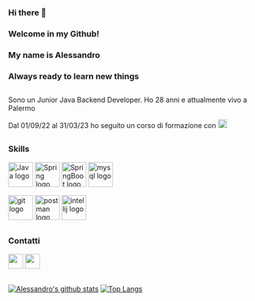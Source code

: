 ### Hi there 👋 
### Welcome in my Github! 
### My name is Alessandro
### Always ready to learn new things
<h2></h2>

Sono un Junior Java Backend Developer. Ho 28 anni e attualmente vivo a Palermo

Dal 01/09/22 al 31/03/23 ho seguito un corso di formazione con  [<img src="https://d9hhrg4mnvzow.cloudfront.net/www.develhope.co/cbc5069c-develhope11.svg" alt="Develhope logo" title="Develhope" height="18" />](https://www.develhope.co/)
&nbsp;

<h2></h2>


### Skills 
[<img src="https://www.mballem.com/wp-content/uploads/2014/08/curso-java-oo.jpg" alt="Java logo" title="Java" height="50" />](https://github.com/AlessandroTrupia)
[<img src="https://ultimatecodingblog.files.wordpress.com/2016/09/spring-logo-horizontal.png" alt="Spring logo" title="Spring" height="50" />](https://github.com/AlessandroTrupia)
[<img src="https://blog.indrek.io/images/2016-12-31-externalized-configuration-in-spring-boot/cover.jpg" alt="SpringBoot logo" title="SpringBoot" height="50" />](https://github.com/AlessandroTrupia)
[<img src="https://e-tinet.com/wp-content/uploads/2018/10/MySQL-banco-de-dados-linux-2.png" alt="mysql logo" title="MySql" height="50" />](https://github.com/AlessandroTrupia)


[<img src="https://img.shields.io/badge/git-282C34?logo=git&logoColor=F05032" alt="git logo" title="GIT" height="50" />](https://github.com/AlessandroTrupia)
[<img src="https://th.bing.com/th/id/R.6f2ae89dfaee1d64cad67bdeb6c5dcb4?rik=dpNPtG%2fd54PccA&riu=http%3a%2f%2fanniecannons.github.io%2fac-introduction-to-apis%2fimg%2fpostman.png&ehk=1JbsOkmhwgsV1gRanV%2bfgM5P7h3SF34bpYnnJUe%2f2mA%3d&risl=&pid=ImgRaw&r=0" alt="postman logo" title="PostMan" height="50" />](https://github.com/AlessandroTrupia)
[<img src="https://hownot2code.files.wordpress.com/2019/01/intellij-519-d4ff21c469.png" alt="intellij logo" title="intellij" height="50" />](https://github.com/AlessandroTrupia)

<h2></h2>

### Contatti

[<img src="https://img.shields.io/badge/-LinkedIn-0077B5?style=for-the-badge&logo=Linkedin&logoColor=white" height="30" />](https://www.linkedin.com/in/alessandro-trupia-9723a8259/)
[<img src="https://img.shields.io/badge/-Gmail-D14836?style=for-the-badge&logo=Gmail&logoColor=white" height="30" />](mailto:trupia.alessandro94@gmail.com)

<h2></h2>

[![Alessandro's github stats](https://github-readme-stats.vercel.app/api?username=AlessandroTrupia&show_icons=true&theme=merko)](https://github.com/AlessandroTrupia)
[![Top Langs](https://github-readme-stats.vercel.app/api/top-langs/?username=AlessandroTrupia&layout=compact&theme=merko)](https://github.com/AlessandroTrupia/github-readme-stats)
